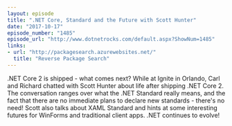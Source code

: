 ```yaml
---
layout: episode
title: ".NET Core, Standard and the Future with Scott Hunter"
date: "2017-10-17"
episode_number: "1485"
episode_url: "http://www.dotnetrocks.com/default.aspx?ShowNum=1485"
links:
- url: "http://packagesearch.azurewebsites.net/"
  title: "Reverse Package Search"
---
```


.NET Core 2 is shipped - what comes next? While at Ignite in Orlando, Carl and Richard chatted with Scott Hunter about life after shipping .NET Core 2. The conversation ranges over what the .NET Standard really means, and the fact that there are no immediate plans to declare new standards - there's no need! Scott also talks about XAML Standard and hints at some interesting futures for WinForms and traditional client apps. .NET continues to evolve!
